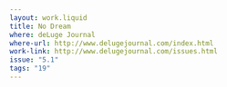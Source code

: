 ```yaml
---
layout: work.liquid
title: No Dream
where: deLuge Journal
where-url: http://www.delugejournal.com/index.html
work-link: http://www.delugejournal.com/issues.html
issue: "5.1"
tags: "19"
---
```

